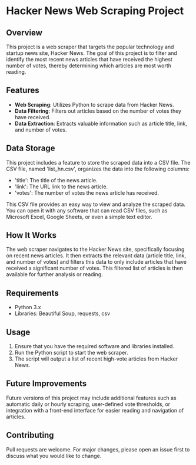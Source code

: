 # Hacker News Web Scraping Project

## Overview
This project is a web scraper that targets the popular technology and startup news site, Hacker News. The goal of this project is to filter and identify the most recent news articles that have received the highest number of votes, thereby determining which articles are most worth reading.

## Features
- **Web Scraping**: Utilizes Python to scrape data from Hacker News.
- **Data Filtering**: Filters out articles based on the number of votes they have received.
- **Data Extraction**: Extracts valuable information such as article title, link, and number of votes.

## Data Storage
This project includes a feature to store the scraped data into a CSV file. The CSV file, named 'list_hn.csv', organizes the data into the following columns:
- 'title': The title of the news article.
- 'link': The URL link to the news article.
- 'votes': The number of votes the news article has received.

This CSV file provides an easy way to view and analyze the scraped data. You can open it with any software that can read CSV files, such as Microsoft Excel, Google Sheets, or even a simple text editor.

## How It Works
The web scraper navigates to the Hacker News site, specifically focusing on recent news articles. It then extracts the relevant data (article title, link, and number of votes) and filters this data to only include articles that have received a significant number of votes. This filtered list of articles is then available for further analysis or reading.

## Requirements
- Python 3.x
- Libraries: Beautiful Soup, requests, csv

## Usage
1. Ensure that you have the required software and libraries installed.
2. Run the Python script to start the web scraper.
3. The script will output a list of recent high-vote articles from Hacker News.

## Future Improvements
Future versions of this project may include additional features such as automatic daily or hourly scraping, user-defined vote thresholds, or integration with a front-end interface for easier reading and navigation of articles.

## Contributing
Pull requests are welcome. For major changes, please open an issue first to discuss what you would like to change.